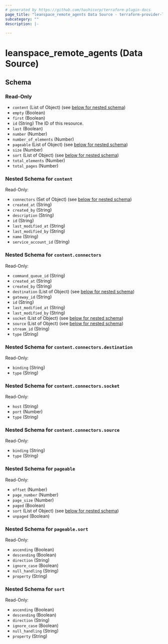 ```yaml
---
# generated by https://github.com/hashicorp/terraform-plugin-docs
page_title: "leanspace_remote_agents Data Source - terraform-provider-leanspace"
subcategory: ""
description: |-
  
---
```


# leanspace_remote_agents (Data Source)





<!-- schema generated by tfplugindocs -->
## Schema

### Read-Only

- `content` (List of Object) (see [below for nested schema](#nestedatt--content))
- `empty` (Boolean)
- `first` (Boolean)
- `id` (String) The ID of this resource.
- `last` (Boolean)
- `number` (Number)
- `number_of_elements` (Number)
- `pageable` (List of Object) (see [below for nested schema](#nestedatt--pageable))
- `size` (Number)
- `sort` (List of Object) (see [below for nested schema](#nestedatt--sort))
- `total_elements` (Number)
- `total_pages` (Number)

<a id="nestedatt--content"></a>
### Nested Schema for `content`

Read-Only:

- `connectors` (Set of Object) (see [below for nested schema](#nestedobjatt--content--connectors))
- `created_at` (String)
- `created_by` (String)
- `description` (String)
- `id` (String)
- `last_modified_at` (String)
- `last_modified_by` (String)
- `name` (String)
- `service_account_id` (String)

<a id="nestedobjatt--content--connectors"></a>
### Nested Schema for `content.connectors`

Read-Only:

- `command_queue_id` (String)
- `created_at` (String)
- `created_by` (String)
- `destination` (List of Object) (see [below for nested schema](#nestedobjatt--content--connectors--destination))
- `gateway_id` (String)
- `id` (String)
- `last_modified_at` (String)
- `last_modified_by` (String)
- `socket` (List of Object) (see [below for nested schema](#nestedobjatt--content--connectors--socket))
- `source` (List of Object) (see [below for nested schema](#nestedobjatt--content--connectors--source))
- `stream_id` (String)
- `type` (String)

<a id="nestedobjatt--content--connectors--destination"></a>
### Nested Schema for `content.connectors.destination`

Read-Only:

- `binding` (String)
- `type` (String)


<a id="nestedobjatt--content--connectors--socket"></a>
### Nested Schema for `content.connectors.socket`

Read-Only:

- `host` (String)
- `port` (Number)
- `type` (String)


<a id="nestedobjatt--content--connectors--source"></a>
### Nested Schema for `content.connectors.source`

Read-Only:

- `binding` (String)
- `type` (String)




<a id="nestedatt--pageable"></a>
### Nested Schema for `pageable`

Read-Only:

- `offset` (Number)
- `page_number` (Number)
- `page_size` (Number)
- `paged` (Boolean)
- `sort` (List of Object) (see [below for nested schema](#nestedobjatt--pageable--sort))
- `unpaged` (Boolean)

<a id="nestedobjatt--pageable--sort"></a>
### Nested Schema for `pageable.sort`

Read-Only:

- `ascending` (Boolean)
- `descending` (Boolean)
- `direction` (String)
- `ignore_case` (Boolean)
- `null_handling` (String)
- `property` (String)



<a id="nestedatt--sort"></a>
### Nested Schema for `sort`

Read-Only:

- `ascending` (Boolean)
- `descending` (Boolean)
- `direction` (String)
- `ignore_case` (Boolean)
- `null_handling` (String)
- `property` (String)


